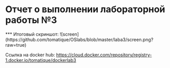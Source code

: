 <h1> Отчет о выполнении лабораторной работы №3</h1>
***
Итоговый скриншот:
![screen](https://github.com/tomatique/OSlabs/blob/master/laba3/screen.png?raw=true)

Ссылка на docker hub:
https://cloud.docker.com/repository/registry-1.docker.io/tomatique/dockerlab3
